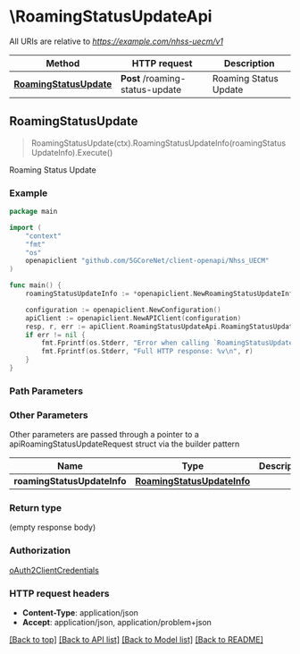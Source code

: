 # \RoamingStatusUpdateApi

All URIs are relative to *https://example.com/nhss-uecm/v1*

Method | HTTP request | Description
------------- | ------------- | -------------
[**RoamingStatusUpdate**](RoamingStatusUpdateApi.md#RoamingStatusUpdate) | **Post** /roaming-status-update | Roaming Status Update



## RoamingStatusUpdate

> RoamingStatusUpdate(ctx).RoamingStatusUpdateInfo(roamingStatusUpdateInfo).Execute()

Roaming Status Update

### Example

```go
package main

import (
    "context"
    "fmt"
    "os"
    openapiclient "github.com/5GCoreNet/client-openapi/Nhss_UECM"
)

func main() {
    roamingStatusUpdateInfo := *openapiclient.NewRoamingStatusUpdateInfo("Imsi_example", *openapiclient.NewPlmnId("Mcc_example", "Mnc_example")) // RoamingStatusUpdateInfo | 

    configuration := openapiclient.NewConfiguration()
    apiClient := openapiclient.NewAPIClient(configuration)
    resp, r, err := apiClient.RoamingStatusUpdateApi.RoamingStatusUpdate(context.Background()).RoamingStatusUpdateInfo(roamingStatusUpdateInfo).Execute()
    if err != nil {
        fmt.Fprintf(os.Stderr, "Error when calling `RoamingStatusUpdateApi.RoamingStatusUpdate``: %v\n", err)
        fmt.Fprintf(os.Stderr, "Full HTTP response: %v\n", r)
    }
}
```

### Path Parameters



### Other Parameters

Other parameters are passed through a pointer to a apiRoamingStatusUpdateRequest struct via the builder pattern


Name | Type | Description  | Notes
------------- | ------------- | ------------- | -------------
 **roamingStatusUpdateInfo** | [**RoamingStatusUpdateInfo**](RoamingStatusUpdateInfo.md) |  | 

### Return type

 (empty response body)

### Authorization

[oAuth2ClientCredentials](../README.md#oAuth2ClientCredentials)

### HTTP request headers

- **Content-Type**: application/json
- **Accept**: application/json, application/problem+json

[[Back to top]](#) [[Back to API list]](../README.md#documentation-for-api-endpoints)
[[Back to Model list]](../README.md#documentation-for-models)
[[Back to README]](../README.md)

